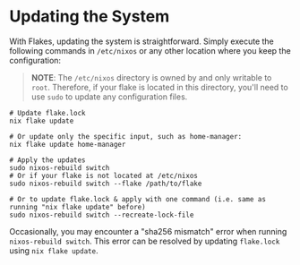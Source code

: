 # Updating the System

With Flakes, updating the system is straightforward. Simply execute the following commands
in `/etc/nixos` or any other location where you keep the configuration:

> **NOTE**: The `/etc/nixos` directory is owned by and only writable to `root`. Therefore,
> if your flake is located in this directory, you'll need to use `sudo` to update any
> configuration files.

```shell
# Update flake.lock
nix flake update

# Or update only the specific input, such as home-manager:
nix flake update home-manager

# Apply the updates
sudo nixos-rebuild switch
# Or if your flake is not located at /etc/nixos
sudo nixos-rebuild switch --flake /path/to/flake

# Or to update flake.lock & apply with one command (i.e. same as running "nix flake update" before)
sudo nixos-rebuild switch --recreate-lock-file
```

Occasionally, you may encounter a "sha256 mismatch" error when running
`nixos-rebuild switch`. This error can be resolved by updating `flake.lock` using
`nix flake update`.
